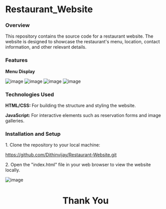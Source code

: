 <b><h1>Restaurant_Website</h1></b>
<b><h3>Overview</h3></b>
<p>This repository contains the source code for a restaurant website. The website is designed to showcase the restaurant's menu, location, contact information, and other relevant details.</p>
<b><h3>Features</h3></b>
<p><b>Menu Display</b></p>

![image](https://github.com/Dithinvijay/Restaurant-Website/assets/123413489/a080d04a-53b6-44bf-84b1-19beaa8ee75b)
![image](https://github.com/Dithinvijay/Restaurant-Website/assets/123413489/97792cc0-1bfb-4c2b-b493-09b9cf9e1972)
![image](https://github.com/Dithinvijay/Restaurant-Website/assets/123413489/b689f289-15b3-44fd-bf12-bd6830494102)
![image](https://github.com/Dithinvijay/Restaurant-Website/assets/123413489/8e5fa84f-7a61-400e-b7ff-74a66ab7ac7b)

<h3>Technologies Used</h3>
<p><b>HTML/CSS: </b>For building the structure and styling the website.</p>
<p><b>JavaScript: </b>For interactive elements such as reservation forms and image galleries.</p>

<h3>Installation and Setup</h3>
<p>1. Clone the repository to your local machine:</p>
<p><a href="https://github.com/Dithinvijay/Restaurant-Website.git">https://github.com/Dithinvijay/Restaurant-Website.git</a></p>
<p>2. Open the "index.html" file in your web browser to view the website locally.</p>

![image](https://github.com/Dithinvijay/Restaurant-Website/assets/123413489/76e7605f-08f2-4c84-98f1-9371cda45f6b)

<h1 align="center">Thank You</h1>
